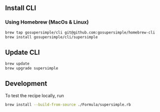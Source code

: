 ## Install CLI

### Using Homebrew (MacOs & Linux)

```bash
brew tap gosupersimple/cli git@github.com:gosupersimple/homebrew-cli
brew install gosupersimple/cli/supersimple
```

## Update CLI

```bash
brew update
brew upgrade supersimple
```

## Development

To test the recipe locally, run

```bash
brew install --build-from-source ./Formula/supersimple.rb
```
